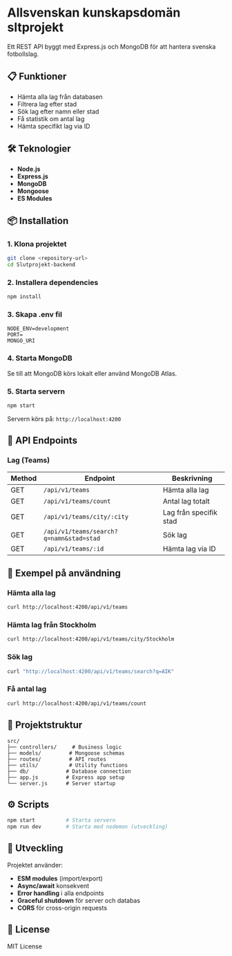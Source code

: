 # Allsvenskan kunskapsdomän sltprojekt

Ett REST API byggt med Express.js och MongoDB för att hantera svenska fotbollslag.

## 📋 Funktioner

- Hämta alla lag från databasen
- Filtrera lag efter stad
- Sök lag efter namn eller stad
- Få statistik om antal lag
- Hämta specifikt lag via ID

## 🛠 Teknologier

- **Node.js** 
- **Express.js** 
- **MongoDB** 
- **Mongoose** 
- **ES Modules** 

## 📦 Installation

### 1. Klona projektet
```bash
git clone <repository-url>
cd Slutprojekt-backend
```

### 2. Installera dependencies
```bash
npm install
```

### 3. Skapa .env fil
```env
NODE_ENV=development
PORT=
MONGO_URI
```

### 4. Starta MongoDB
Se till att MongoDB körs lokalt eller använd MongoDB Atlas.

### 5. Starta servern
```bash
npm start
```

Servern körs på: `http://localhost:4200`

## 🚀 API Endpoints

### Lag (Teams)

| Method | Endpoint | Beskrivning |
|--------|----------|-------------|
| GET | `/api/v1/teams` | Hämta alla lag |
| GET | `/api/v1/teams/count` | Antal lag totalt |
| GET | `/api/v1/teams/city/:city` | Lag från specifik stad |
| GET | `/api/v1/teams/search?q=namn&stad=stad` | Sök lag |
| GET | `/api/v1/teams/:id` | Hämta lag via ID |

## 📝 Exempel på användning

### Hämta alla lag
```bash
curl http://localhost:4200/api/v1/teams
```

### Hämta lag från Stockholm
```bash
curl http://localhost:4200/api/v1/teams/city/Stockholm
```

### Sök lag
```bash
curl "http://localhost:4200/api/v1/teams/search?q=AIK"
```

### Få antal lag
```bash
curl http://localhost:4200/api/v1/teams/count
```


## 📁 Projektstruktur

```
src/
├── controllers/     # Business logic
├── models/         # Mongoose schemas
├── routes/         # API routes
├── utils/          # Utility functions
├── db/            # Database connection
├── app.js         # Express app setup
└── server.js      # Server startup
```

## ⚙️ Scripts

```bash
npm start          # Starta servern
npm run dev        # Starta med nodemon (utveckling)
```

## 🔧 Utveckling

Projektet använder:
- **ESM modules** (import/export)
- **Async/await** konsekvent
- **Error handling** i alla endpoints
- **Graceful shutdown** för server och databas
- **CORS** för cross-origin requests

## 📄 License

MIT License
